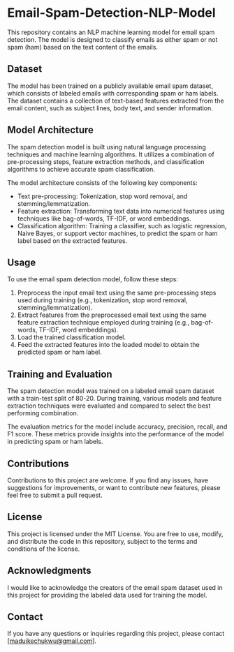 # Email-Spam-Detection-NLP-Model

This repository contains an NLP machine learning model for email spam detection. The model is designed to classify emails as either spam or not spam (ham) based on the text content of the emails.

## Dataset
The model has been trained on a publicly available email spam dataset, which consists of labeled emails with corresponding spam or ham labels. The dataset contains a collection of text-based features extracted from the email content, such as subject lines, body text, and sender information.

## Model Architecture
The spam detection model is built using natural language processing techniques and machine learning algorithms. It utilizes a combination of pre-processing steps, feature extraction methods, and classification algorithms to achieve accurate spam classification.

The model architecture consists of the following key components:

* Text pre-processing: Tokenization, stop word removal, and stemming/lemmatization.
* Feature extraction: Transforming text data into numerical features using techniques like bag-of-words, TF-IDF, or word embeddings.
* Classification algorithm: Training a classifier, such as logistic regression, Naive Bayes, or support vector machines, to predict the spam or ham label based on the extracted features.

## Usage
To use the email spam detection model, follow these steps:

1. Preprocess the input email text using the same pre-processing steps used during training (e.g., tokenization, stop word removal, stemming/lemmatization).
2. Extract features from the preprocessed email text using the same feature extraction technique employed during training (e.g., bag-of-words, TF-IDF, word embeddings).
3. Load the trained classification model.
4. Feed the extracted features into the loaded model to obtain the predicted spam or ham label.

## Training and Evaluation
The spam detection model was trained on a labeled email spam dataset with a train-test split of 80-20. During training, various models and feature extraction techniques were evaluated and compared to select the best performing combination.

The evaluation metrics for the model include accuracy, precision, recall, and F1 score. These metrics provide insights into the performance of the model in predicting spam or ham labels.

## Contributions
Contributions to this project are welcome. If you find any issues, have suggestions for improvements, or want to contribute new features, please feel free to submit a pull request.

## License
This project is licensed under the MIT License. You are free to use, modify, and distribute the code in this repository, subject to the terms and conditions of the license.

## Acknowledgments
I would like to acknowledge the creators of the email spam dataset used in this project for providing the labeled data used for training the model.

## Contact
If you have any questions or inquiries regarding this project, please contact [maduikechukwu@gmail.com].
